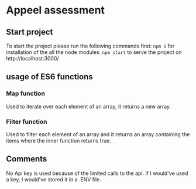 # Appeel assessment

## Start project

To start the project please run the following commands first:
`npm i` for installation of the all the node modules.
`npm start` to serve the project on http://localhost:3000/

## usage of ES6 functions

### Map function

Used to iterate over each element of an array, it returns a new array.

### Filter function

Used to filter each element of an array and it returns an array containing the items where the inner function returns true.

## Comments

No Api key is used because of the limited calls to the api. If I would've used a key, I would've stored it in a .ENV file.
